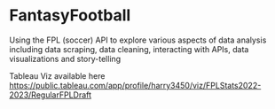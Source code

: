 # FantasyFootball
Using the FPL (soccer) API to explore various aspects of data analysis including data scraping, data cleaning, interacting with APIs, data visualizations and story-telling

Tableau Viz available here https://public.tableau.com/app/profile/harry3450/viz/FPLStats2022-2023/RegularFPLDraft
